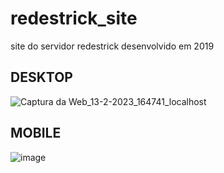 # redestrick_site
site do servidor redestrick desenvolvido em 2019
## DESKTOP
![Captura da Web_13-2-2023_164741_localhost](https://user-images.githubusercontent.com/49986895/218564370-a041f476-c726-4bb1-9c62-a78cdd8255fa.jpeg)

## MOBILE
![image](https://user-images.githubusercontent.com/49986895/218564847-6cbb322d-de34-4782-a8bc-bf91bceb888a.png)

